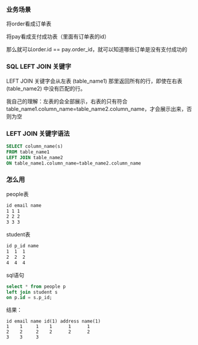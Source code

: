 
### 业务场景

将order看成订单表

将pay看成支付成功表（里面有订单表的id）

那么就可以order.id == pay.order_id，就可以知道哪些订单是没有支付成功的

### SQL LEFT JOIN 关键字

LEFT JOIN 关键字会从左表 (table_name1) 那里返回所有的行，即使在右表 (table_name2) 中没有匹配的行。

我自己的理解：左表的会全部展示，右表的只有符合table_name1.column_name=table_name2.column_name，才会展示出来，否则为空

### LEFT JOIN 关键字语法

```sql
SELECT column_name(s)
FROM table_name1
LEFT JOIN table_name2 
ON table_name1.column_name=table_name2.column_name
```

### 怎么用

people表
```txt
id email name
1 1 1
2 2 2
3 3 3
```

student表
```txt
id p_id name
1  1  1
2  2  2
4  4  4
```

sql语句
```sql
select * from people p 
left join student s 
on p.id = s.p_id;
```

结果：
```text
id email name id(1) address name(1)
1    1     1    1      1      1
2    2     2    2      2      2
3    3     3  
```

















